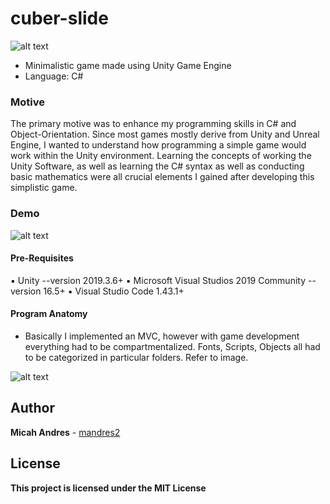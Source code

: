 # cuber-slide

![alt text](https://thumbs.gfycat.com/BeautifulFailingAndeancat-size_restricted.gif)

* Minimalistic game made using Unity Game Engine
* Language: C#

### Motive

The primary motive was to enhance my programming skills in C# and Object-Orientation. Since most games mostly derive from Unity and Unreal Engine, I wanted to understand how programming a simple game would work within the Unity environment. Learning the concepts of working the Unity Software, as well as learning the C# syntax as well as conducting basic mathematics were all crucial elements I gained after developing this simplistic game.

### Demo

![alt text]()

#### Pre-Requisites

:black_small_square: Unity --version 2019.3.6+
:black_small_square: Microsoft Visual Studios 2019 Community --version 16.5+
:black_small_square: Visual Studio Code 1.43.1+

#### Program Anatomy
* Basically I implemented an MVC, however with game development everything had to be compartmentalized. Fonts, Scripts, Objects all had to be categorized in particular folders. Refer to image.

![alt text](https://i.imgur.com/gOAHZ4M.png)


## Author

**Micah Andres** - [mandres2](https://github.com/mandres2)


## License

<b>This project is licensed under the MIT License</b>